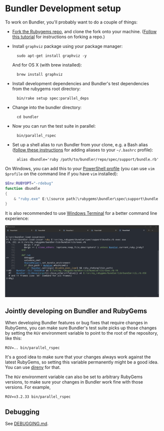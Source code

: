 # Bundler Development setup

To work on Bundler, you'll probably want to do a couple of things:

* [Fork the Rubygems repo](https://github.com/rubygems/rubygems), and clone the fork onto your machine. ([Follow this tutorial](https://help.github.com/articles/fork-a-repo/) for instructions on forking a repo.)

* Install `graphviz` package using your package manager:

        sudo apt-get install graphviz -y

    And for OS X (with brew installed):

        brew install graphviz

* Install development dependencies and Bundler's test dependencies from the rubygems root directory:

        bin/rake setup spec:parallel_deps

* Change into the bundler directory:

        cd bundler

* Now you can run the test suite in parallel:

        bin/parallel_rspec

* Set up a shell alias to run Bundler from your clone, e.g. a Bash alias ([follow these instructions](https://www.moncefbelyamani.com/create-aliases-in-bash-profile-to-assign-shortcuts-for-common-terminal-commands/) for adding aliases to your `~/.bashrc` profile):

        alias dbundle='ruby /path/to/bundler/repo/spec/support/bundle.rb'

On Windows, you can add this to your [PowerShell profile][profile] (you can use `vim $profile` on the command line if you have `vim` installed):

```powershell
$Env:RUBYOPT="-rdebug"
function dbundle
{
	& "ruby.exe" E:\[source path]\rubygems\bundler\spec\support\bundle.rb $args
}
```

It is also recommended to use [Windows Terminal][terminal] for a better command line experience:

![windows terminal](windows-terminal.png)

[profile]: https://learn.microsoft.com/en-us/powershell/module/microsoft.powershell.core/about/about_profiles?view=powershell-7.4
[terminal]: https://github.com/microsoft/terminal

## Jointly developing on Bundler and RubyGems

When developing Bundler features or bug fixes that require changes in RubyGems,
you can make sure Bundler's test suite picks up those changes by setting the
`RGV` environment variable to point to the root of the repository, like this:

```
RGV=.. bin/parallel_rspec
```

It's a good idea to make sure that your changes always work against the latest
RubyGems, so setting this variable permanently might be a good idea. You can use
[direnv](https://direnv.net) for that.

The `RGV` environment variable can also be set to arbitrary RubyGems versions,
to make sure your changes in Bundler work fine with those versions. For example,

```
RGV=v3.2.33 bin/parallel_rspec
```

## Debugging

See [DEBUGGING.md](DEBUGGING.md).


